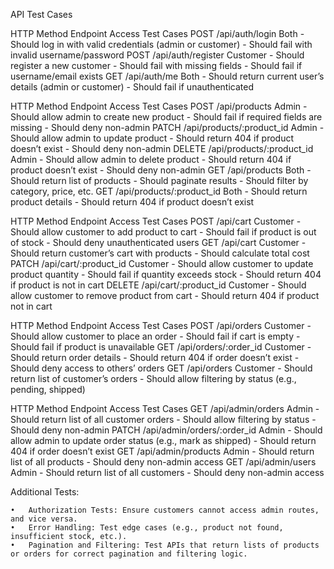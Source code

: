 API Test Cases

HTTP Method	Endpoint	Access	Test Cases
POST	/api/auth/login	Both	- Should log in with valid credentials (admin or customer) - Should fail with invalid username/password
POST	/api/auth/register	Customer	- Should register a new customer - Should fail with missing fields - Should fail if username/email exists
GET	/api/auth/me	Both	- Should return current user’s details (admin or customer) - Should fail if unauthenticated

HTTP Method	Endpoint	Access	Test Cases
POST	/api/products	Admin	- Should allow admin to create new product - Should fail if required fields are missing - Should deny non-admin
PATCH	/api/products/:product_id	Admin	- Should allow admin to update product - Should return 404 if product doesn’t exist - Should deny non-admin
DELETE	/api/products/:product_id	Admin	- Should allow admin to delete product - Should return 404 if product doesn’t exist - Should deny non-admin
GET	/api/products	Both	- Should return list of products - Should paginate results - Should filter by category, price, etc.
GET	/api/products/:product_id	Both	- Should return product details - Should return 404 if product doesn’t exist

HTTP Method	Endpoint	Access	Test Cases
POST	/api/cart	Customer	- Should allow customer to add product to cart - Should fail if product is out of stock - Should deny unauthenticated users
GET	/api/cart	Customer	- Should return customer’s cart with products - Should calculate total cost
PATCH	/api/cart/:product_id	Customer	- Should allow customer to update product quantity - Should fail if quantity exceeds stock - Should return 404 if product is not in cart
DELETE	/api/cart/:product_id	Customer	- Should allow customer to remove product from cart - Should return 404 if product not in cart

HTTP Method	Endpoint	Access	Test Cases
POST	/api/orders	Customer	- Should allow customer to place an order - Should fail if cart is empty - Should fail if product is unavailable
GET	/api/orders/:order_id	Customer	- Should return order details - Should return 404 if order doesn’t exist - Should deny access to others’ orders
GET	/api/orders	Customer	- Should return list of customer’s orders - Should allow filtering by status (e.g., pending, shipped)

HTTP Method	Endpoint	Access	Test Cases
GET	/api/admin/orders	Admin	- Should return list of all customer orders - Should allow filtering by status - Should deny non-admin
PATCH	/api/admin/orders/:order_id	Admin	- Should allow admin to update order status (e.g., mark as shipped) - Should return 404 if order doesn’t exist
GET	/api/admin/products	Admin	- Should return list of all products - Should deny non-admin access
GET	/api/admin/users	Admin	- Should return list of all customers - Should deny non-admin access

Additional Tests:

	•	Authorization Tests: Ensure customers cannot access admin routes, and vice versa.
	•	Error Handling: Test edge cases (e.g., product not found, insufficient stock, etc.).
	•	Pagination and Filtering: Test APIs that return lists of products or orders for correct pagination and filtering logic.

